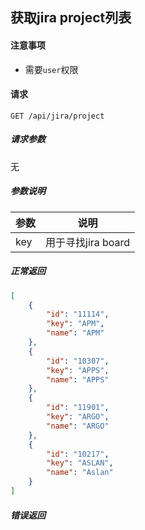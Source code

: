 ## 获取jira project列表

#### 注意事项

- 需要`user`权限

#### 请求

```
GET /api/jira/project
```

##### 请求参数

无

##### 参数说明

| 参数 | 说明 |
| --- | --- |
| key | 用于寻找jira board |


##### 正常返回

```json
[
    {
        "id": "11114",
        "key": "APM",
        "name": "APM"
    },
    {
        "id": "10307",
        "key": "APPS",
        "name": "APPS"
    },
    {
        "id": "11901",
        "key": "ARGO",
        "name": "ARGO"
    },
    {
        "id": "10217",
        "key": "ASLAN",
        "name": "Aslan"
    }
]
```

##### 错误返回
